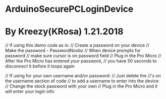 # ArduinoSecurePCLoginDevice

# By Kreezy(KRosa) 1.21.2018

// If using this demo code as is:
// Create a password on your device 
// Make the password - PasswordNoobz
// When device prompts for password
// make sure cursor is on password field
// Plug in the Pro Micro
// After the Pro Micro has entered your password,
// you have 50 seconds to disconnect it before it loops again

// If using for your own username and/or password:
// Just delete the //'s on the username section of code 
// to add a username to enter into the device
// Change the stock password with your own
// Plug in the Pro Micro and it will enter your login info 
